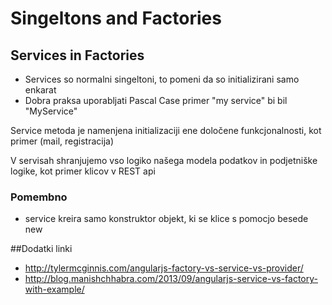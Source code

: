 Singeltons and Factories
===============


## Services in Factories 
- Services so normalni singeltoni, to pomeni da so 	initializirani samo enkarat
- Dobra praksa uporabljati Pascal Case primer "my service" bi bil "MyService"

Service metoda je namenjena initializaciji ene določene funkcjonalnosti, kot primer (mail, registracija)

V servisah shranjujemo vso logiko našega modela podatkov in podjetniške logike, kot primer klicov v REST api 

### Pomembno 
- service kreira samo konstruktor objekt, ki se klice s pomocjo besede new

##Dodatki linki
- http://tylermcginnis.com/angularjs-factory-vs-service-vs-provider/
- http://blog.manishchhabra.com/2013/09/angularjs-service-vs-factory-with-example/


